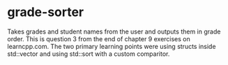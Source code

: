 # grade-sorter
Takes grades and student names from the user and outputs them in grade order.
This is question 3 from the end of chapter 9 exercises on learncpp.com.
The two primary learning points were using structs inside std::vector and using std::sort with a custom comparitor.
